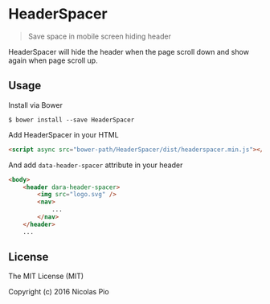# HeaderSpacer
> Save space in mobile screen hiding header

HeaderSpacer will hide the header when the page scroll down and show again when page scroll up.

## Usage
Install via Bower

`$ bower install --save HeaderSpacer`

Add HeaderSpacer in your HTML

```html
<script async src="bower-path/HeaderSpacer/dist/headerspacer.min.js"></script>
```

And add `data-header-spacer` attribute in your header

```html
<body>
    <header dara-header-spacer>
        <img src="logo.svg" />
        <nav>
            ...
        </nav>
    </header>
    ...
```

## License
The MIT License (MIT)

Copyright (c) 2016 Nicolas Pio
